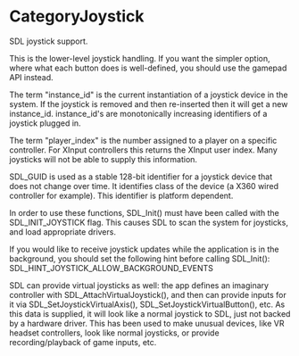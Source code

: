 
# CategoryJoystick

SDL joystick support.

This is the lower-level joystick handling. If you want the simpler option,
where what each button does is well-defined, you should use the gamepad API
instead.

The term "instance_id" is the current instantiation of a joystick device in
the system. If the joystick is removed and then re-inserted then it will
get a new instance_id. instance_id's are monotonically increasing
identifiers of a joystick plugged in.

The term "player_index" is the number assigned to a player on a specific
controller. For XInput controllers this returns the XInput user index. Many
joysticks will not be able to supply this information.

SDL_GUID is used as a stable 128-bit identifier for a joystick device that
does not change over time. It identifies class of the device (a X360 wired
controller for example). This identifier is platform dependent.

In order to use these functions, SDL_Init() must have been called with the
SDL_INIT_JOYSTICK flag. This causes SDL to scan the system for joysticks,
and load appropriate drivers.

If you would like to receive joystick updates while the application is in
the background, you should set the following hint before calling
SDL_Init(): SDL_HINT_JOYSTICK_ALLOW_BACKGROUND_EVENTS

SDL can provide virtual joysticks as well: the app defines an imaginary
controller with SDL_AttachVirtualJoystick(), and then can provide inputs
for it via SDL_SetJoystickVirtualAxis(), SDL_SetJoystickVirtualButton(),
etc. As this data is supplied, it will look like a normal joystick to SDL,
just not backed by a hardware driver. This has been used to make unusual
devices, like VR headset controllers, look like normal joysticks, or
provide recording/playback of game inputs, etc.
